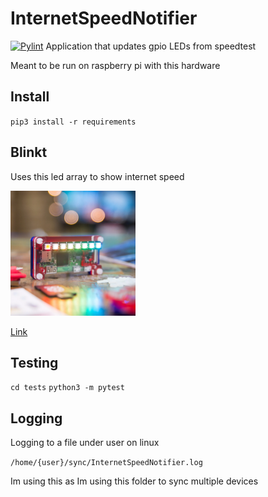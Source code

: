 # InternetSpeedNotifier
[![Pylint](https://github.com/Rubber-Duck-999/InternetSpeedNotifier/actions/workflows/pylint.yml/badge.svg)](https://github.com/Rubber-Duck-999/InternetSpeedNotifier/actions/workflows/pylint.yml)
Application that updates gpio LEDs from speedtest

Meant to be run on raspberry pi with this hardware

## Install

`pip3 install -r requirements`

## Blinkt

Uses this led array to show internet speed

<img src="blinkt.png" alt="drawiPimoroni Blinkt" width="200"/>

[Link](https://shop.pimoroni.com/products/blinkt?variant=22408658695)


## Testing

`cd tests`
`python3 -m pytest`

## Logging

Logging to a file under user on linux

`/home/{user}/sync/InternetSpeedNotifier.log`

Im using this as Im using this folder to sync multiple devices
